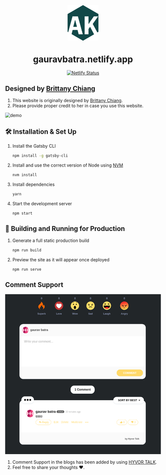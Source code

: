 <div align="center">
  <img alt="Logo" src="https://raw.githubusercontent.com/bchiang7/v4/master/src/images/logo.png" width="100" />
</div>
<h1 align="center">
  gauravbatra.netlify.app
</h1>
<p align="center">
  <a href="https://app.netlify.com/sites/gauravbatra/deploys" target="_blank">
    <img src="https://api.netlify.com/api/v1/badges/1963b488-7b78-48c9-9e2d-6fb5e47ab3af/deploy-status" alt="Netlify Status" />
  </a>
</p>

## Designed by [Brittany Chiang](https://brittanychiang.com/)
1. This website is originally designed by [Brittany Chiang](https://brittanychiang.com/).
2. Please provide proper credit to her in case you use this website.

![demo](https://raw.githubusercontent.com/bchiang7/v4/master/src/images/demo.png)

## 🛠 Installation & Set Up

1. Install the Gatsby CLI

   ```sh
   npm install -g gatsby-cli
   ```

2. Install and use the correct version of Node using [NVM](https://github.com/nvm-sh/nvm)

   ```sh
   nvm install
   ```

3. Install dependencies

   ```sh
   yarn
   ```

4. Start the development server

   ```sh
   npm start
   ```

## 🚀 Building and Running for Production

1. Generate a full static production build

   ```sh
   npm run build
   ```

1. Preview the site as it will appear once deployed

   ```sh
   npm run serve
   ```

## Comment Support

![Comments](https://github.com/batra98/Gaurav-Website/blob/master/src/images/Comments.png)

1. Comment Support in the blogs has been added by using [HYVOR TALK](https://talk.hyvor.com/).
2. Feel free to share your thoughts :heart:.



